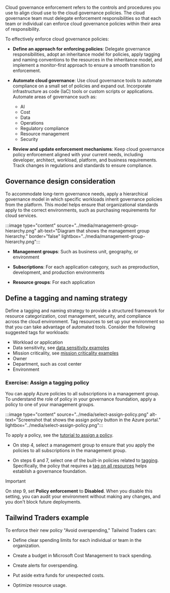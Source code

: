 Cloud governance enforcement refers to the controls and procedures you use to align cloud use to the cloud governance policies. The cloud governance team must delegate enforcement responsibilities so that each team or individual can enforce cloud governance policies within their area of responsibility.

To effectively enforce cloud governance policies:

- **Define an approach for enforcing policies**: Delegate governance responsibilities, adopt an inheritance model for policies, apply tagging and naming conventions to the resources in the inheritance model, and implement a monitor-first approach to ensure a smooth transition to enforcement.

- **Automate cloud governance**: Use cloud governance tools to automate compliance on a small set of policies and expand out. Incorporate infrastructure as code (IaC) tools or custom scripts or applications. Automate areas of governance such as:  
   - AI
   - Cost
   - Data
   - Operations
   - Regulatory compliance
   - Resource management
   - Security

- **Review and update enforcement mechanisms**: Keep cloud governance policy enforcement aligned with your current needs, including developer, architect, workload, platform, and business requirements. Track changes in regulations and standards to ensure compliance. 

## Governance design consideration

To accommodate long-term governance needs, apply a hierarchical governance model in which specific workloads inherit governance policies from the platform. This model helps ensure that organizational standards apply to the correct environments, such as purchasing requirements for cloud services.

:::image type="content" source="../media/management-group-hierarchy.png" alt-text="Diagram that shows the management group hierarchy." border="false" lightbox="../media/management-group-hierarchy.png":::

- **Management groups**: Such as business unit, geography, or environment

- **Subscriptions**: For each application category, such as preproduction, development, and production environments
- **Resource groups**: For each application

## Define a tagging and naming strategy

Define a tagging and naming strategy to provide a structured framework for resource categorization, cost management, security, and compliance across the cloud environment. Tag resources to set up your environment so that you can take advantage of automated tools. Consider the following suggested tags for workloads:

- Workload or application
- Data sensitivity, see [data sensitivity examples](/azure/cloud-adoption-framework/govern/policy-compliance/data-classification)
- Mission criticality, see [mission criticality examples](/azure/cloud-adoption-framework/manage/considerations/criticality)
- Owner
- Department, such as cost center
- Environment

### Exercise: Assign a tagging policy

You can apply Azure policies to all subscriptions in a management group. To understand the role of policy in your governance foundation, apply a policy to one of your management groups.

:::image type="content" source="../media/select-assign-policy.png" alt-text="Screenshot that shows the assign policy button in the Azure portal." lightbox="../media/select-assign-policy.png":::

To apply a policy, see the [tutorial to assign a policy](/azure/governance/policy/tutorials/create-and-manage#assign-a-policy).

- On step 4, select a management group to ensure that you apply the policies to all subscriptions in the management group.

- On steps 6 and 7, select one of the built-in policies related to [tagging](/azure/governance/policy/samples/built-in-policies#tags). Specifically, the policy that requires a [tag on all resources](https://portal.azure.com/#blade/Microsoft_Azure_Policy/PolicyDetailBlade/definitionId/%2Fproviders%2FMicrosoft.Authorization%2FpolicyDefinitions%2F1e30110a-5ceb-460c-a204-c1c3969c6d62) helps establish a governance foundation.

> [!IMPORTANT]
> On step 9, set **Policy enforcement** to **Disabled**. When you disable this setting, you can audit your environment without making any changes, and you don't block future deployments.

## Tailwind Traders example

To enforce their new policy "Avoid overspending," Tailwind Traders can:

- Define clear spending limits for each individual or team in the organization.

- Create a budget in Microsoft Cost Management to track spending.
- Create alerts for overspending.
- Put aside extra funds for unexpected costs.
- Optimize resource usage.


